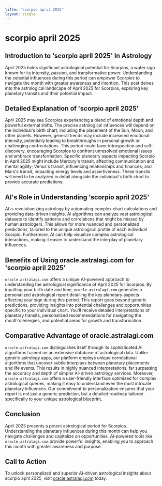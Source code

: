 ```yaml
---
title: "scorpio april 2025"
layout: single
---
```


# scorpio april 2025

## Introduction to 'scorpio april 2025' in Astrology

April 2025 holds significant astrological potential for Scorpios, a water sign known for its intensity, passion, and transformative power.  Understanding the celestial influences during this period can empower Scorpios to navigate the month with greater awareness and intention. This post delves into the astrological landscape of April 2025 for Scorpios, exploring key planetary transits and their potential impact.

## Detailed Explanation of 'scorpio april 2025'

April 2025 may see Scorpios experiencing a blend of emotional depth and powerful external shifts. The precise astrological influences will depend on the individual's birth chart, including the placement of the Sun, Moon, and other planets. However, general trends may include increased emotional intensity, potentially leading to breakthroughs in personal growth or challenging confrontations.  This period could favor introspection and self-discovery, encouraging Scorpios to confront unresolved emotional issues and embrace transformation.  Specific planetary aspects impacting Scorpio in April 2025 might include Mercury's transit, affecting communication and mental agility; Venus's transit, influencing relationships and finances; and Mars's transit, impacting energy levels and assertiveness.  These transits will need to be analyzed in detail alongside the individual's birth chart to provide accurate predictions.

## AI's Role in Understanding 'scorpio april 2025'

AI is revolutionizing astrology by automating complex chart calculations and providing data-driven insights.  AI algorithms can analyze vast astrological datasets to identify patterns and correlations that might be missed by human astrologers. This allows for more nuanced and personalized predictions, tailored to the unique astrological profile of each individual Scorpio.  Furthermore, AI can help visualize complex astrological interactions, making it easier to understand the interplay of planetary influences.

## Benefits of Using oracle.astralagi.com for 'scorpio april 2025'

`oracle.astralagi.com` offers a unique AI-powered approach to understanding the astrological significance of April 2025 for Scorpios.  By inputting your birth date and time,  `oracle.astralagi.com` generates a personalized astrological report detailing the key planetary aspects affecting your sign during this period.  This report goes beyond generic predictions, providing insights into potential challenges and opportunities specific to your individual chart.  You'll receive detailed interpretations of planetary transits, personalized recommendations for navigating the month's energies, and potential areas for growth and transformation.

## Comparative Advantage of oracle.astralagi.com

`oracle.astralagi.com` distinguishes itself through its sophisticated AI algorithms trained on an extensive database of astrological data. Unlike generic astrology apps, our platform employs unique correlational algorithms that uncover subtle interplays between planetary placements and life events. This results in highly nuanced interpretations, far surpassing the accuracy and depth of simpler AI-driven astrology services. Moreover, `oracle.astralagi.com` offers a user-friendly interface optimized for complex astrological queries, making it easy to understand even the most intricate planetary influences.  Our commitment to personalization ensures that your report is not just a generic prediction, but a detailed roadmap tailored specifically to your unique astrological blueprint.

## Conclusion

April 2025 presents a potent astrological period for Scorpios. Understanding the planetary influences during this month can help you navigate challenges and capitalize on opportunities. AI-powered tools like `oracle.astralagi.com` provide powerful insights, enabling you to approach this month with greater awareness and purpose.

## Call to Action

To unlock personalized and superior AI-driven astrological insights about scorpio april 2025, visit [oracle.astralagi.com](https://oracle.astralagi.com) today.